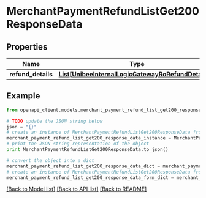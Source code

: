 # MerchantPaymentRefundListGet200ResponseData


## Properties

Name | Type | Description | Notes
------------ | ------------- | ------------- | -------------
**refund_details** | [**List[UnibeeInternalLogicGatewayRoRefundDetailRo]**](UnibeeInternalLogicGatewayRoRefundDetailRo.md) | RefundDetails | [optional] 

## Example

```python
from openapi_client.models.merchant_payment_refund_list_get200_response_data import MerchantPaymentRefundListGet200ResponseData

# TODO update the JSON string below
json = "{}"
# create an instance of MerchantPaymentRefundListGet200ResponseData from a JSON string
merchant_payment_refund_list_get200_response_data_instance = MerchantPaymentRefundListGet200ResponseData.from_json(json)
# print the JSON string representation of the object
print MerchantPaymentRefundListGet200ResponseData.to_json()

# convert the object into a dict
merchant_payment_refund_list_get200_response_data_dict = merchant_payment_refund_list_get200_response_data_instance.to_dict()
# create an instance of MerchantPaymentRefundListGet200ResponseData from a dict
merchant_payment_refund_list_get200_response_data_form_dict = merchant_payment_refund_list_get200_response_data.from_dict(merchant_payment_refund_list_get200_response_data_dict)
```
[[Back to Model list]](../README.md#documentation-for-models) [[Back to API list]](../README.md#documentation-for-api-endpoints) [[Back to README]](../README.md)


